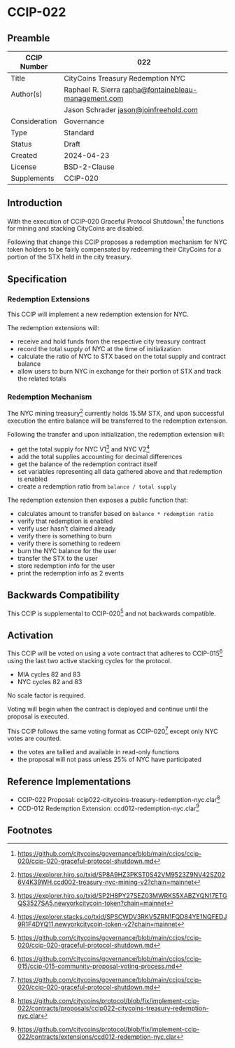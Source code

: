 # CCIP-022

## Preamble

| CCIP Number   | 022                                                  |
| ------------- | ---------------------------------------------------- |
| Title         | CityCoins Treasury Redemption NYC                    |
| Author(s)     | Raphael R. Sierra rapha@fontainebleau-management.com |
|               | Jason Schrader jason@joinfreehold.com                |
| Consideration | Governance                                           |
| Type          | Standard                                             |
| Status        | Draft                                                |
| Created       | 2024-04-23                                           |
| License       | BSD-2-Clause                                         |
| Supplements   | CCIP-020                                             |

## Introduction

With the execution of CCIP-020 Graceful Protocol Shutdown[^1] the functions for mining and stacking CityCoins are disabled.

Following that change this CCIP proposes a redemption mechanism for NYC token holders to be fairly compensated by redeeming their CityCoins for a portion of the STX held in the city treasury.

## Specification

### Redemption Extensions

This CCIP will implement a new redemption extension for NYC.

The redemption extensions will:

- receive and hold funds from the respective city treasury contract
- record the total supply of NYC at the time of initialization
- calculate the ratio of NYC to STX based on the total supply and contract balance
- allow users to burn NYC in exchange for their portion of STX and track the related totals

### Redemption Mechanism

The NYC mining treasury[^2] currently holds 15.5M STX, and upon successful execution the entire balance will be transferred to the redemption extension.

Following the transfer and upon initialization, the redemption extension will:

- get the total supply for NYC V1[^3] and NYC V2[^4]
- add the total supplies accounting for decimal differences
- get the balance of the redemption contract itself
- set variables representing all data gathered above and that redemption is enabled
- create a redemption ratio from `balance / total supply`

The redemption extension then exposes a public function that:

- calculates amount to transfer based on `balance * redemption ratio`
- verify that redemption is enabled
- verify user hasn't claimed already
- verify there is something to burn
- verify there is something to redeem
- burn the NYC balance for the user
- transfer the STX to the user
- store redemption info for the user
- print the redemption info as 2 events

## Backwards Compatibility

This CCIP is supplemental to CCIP-020[^1] and not backwards compatible.

## Activation

This CCIP will be voted on using a vote contract that adheres to CCIP-015[^5] using the last two active stacking cycles for the protocol.

- MIA cycles 82 and 83
- NYC cycles 82 and 83

No scale factor is required.

Voting will begin when the contract is deployed and continue until the proposal is executed.

This CCIP follows the same voting format as CCIP-020[^1] except only NYC votes are counted.

- the votes are tallied and available in read-only functions
- the proposal will not pass unless 25% of NYC have participated

## Reference Implementations

- CCIP-022 Proposal: ccip022-citycoins-treasury-redemption-nyc.clar[^6]
- CCD-012 Redemption Extension: ccd012-redemption-nyc.clar[^7]

## Footnotes

[^1]: https://github.com/citycoins/governance/blob/main/ccips/ccip-020/ccip-020-graceful-protocol-shutdown.md
[^2]: https://explorer.hiro.so/txid/SP8A9HZ3PKST0S42VM9523Z9NV42SZ026V4K39WH.ccd002-treasury-nyc-mining-v2?chain=mainnet
[^3]: https://explorer.hiro.so/txid/SP2H8PY27SEZ03MWRKS5XABZYQN17ETGQS3527SA5.newyorkcitycoin-token?chain=mainnet
[^4]: https://explorer.stacks.co/txid/SPSCWDV3RKV5ZRN1FQD84YE1NQFEDJ9R1F4DYQ11.newyorkcitycoin-token-v2?chain=mainnet
[^5]: https://github.com/citycoins/governance/blob/main/ccips/ccip-015/ccip-015-community-proposal-voting-process.md
[^6]: https://github.com/citycoins/protocol/blob/fix/implement-ccip-022/contracts/proposals/ccip022-citycoins-treasury-redemption-nyc.clar
[^7]: https://github.com/citycoins/protocol/blob/fix/implement-ccip-022/contracts/extensions/ccd012-redemption-nyc.clar
